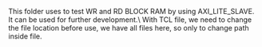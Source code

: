 This folder uses to test WR and RD BLOCK RAM by using AXI_LITE_SLAVE. It can be used for further development.\\
With TCL file, we need to change the file location before use, we have all files here, so only to change path inside file.
